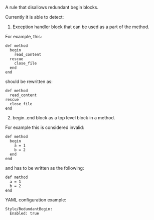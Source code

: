 A rule that disallows redundant begin blocks.

Currently it is able to detect:

1. Exception handler block that can be used as a part of the method.

For example, this:

```
def method
  begin
    read_content
  rescue
    close_file
  end
end
```

should be rewritten as:

```
def method
  read_content
rescue
  close_file
end
```

2. begin..end block as a top level block in a method.

For example this is considered invalid:

```
def method
  begin
    a = 1
    b = 2
  end
end
```

and has to be written as the following:

```
def method
  a = 1
  b = 2
end
```

YAML configuration example:

```
Style/RedundantBegin:
  Enabled: true
```
